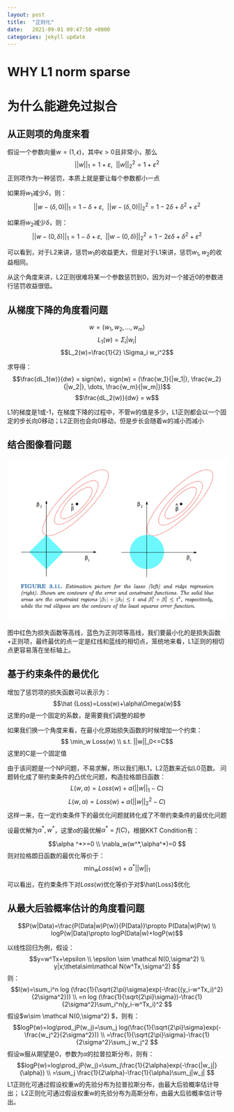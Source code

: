 ```yaml
---
layout: post
title:  "正则化"
date:   2021-09-01 09:47:50 +0800
categories: jekyll update
---
```

<script type="text/javascript" src="https://cdn.mathjax.org/mathjax/latest/MathJax.js?config=default"></script>
<script> 
MathJax = {
  tex: {
    inlineMath: [['$', '$']],
    processEscapes: true
  }
};
</script>

# WHY L1 norm sparse
# 为什么能避免过拟合

## 从正则项的角度来看
假设一个参数向量$w=(1,\epsilon)$，其中$\epsilon>0$且非常小，那么
$$||w||_1 = 1+\varepsilon,\ \ ||w||_2^2 = 1+\varepsilon^2$$
正则项作为一种惩罚，本质上就是要让每个参数都小一点

如果将$w_1$减少$\delta$，则：
$$||w-(\delta,0)||_1 = 1-\delta+\varepsilon,\ \ ||w-(\delta,0)||_2^2 = 1-2\delta+\delta^2+\varepsilon^2$$

如果将$w_2$减少$\delta$，则：
$$||w-(0,\delta)||_1 = 1-\delta+\varepsilon,\ \ ||w-(0,\delta)||_2^2 = 1-2\varepsilon\delta+\delta^2+\varepsilon^2$$

可以看到，对于L2来讲，惩罚$w_1$的收益更大，但是对于L1来讲，惩罚$w_1,w_2$的收益相同。

从这个角度来讲，L2正则很难将某一个参数惩罚到0，因为对一个接近0的参数进行惩罚收益很低。
## 从梯度下降的角度看问题

$$w=(w_1, w_2, \dots, w_m)$$
$$L_1(w)=\Sigma_i |w_i|$$
$$L_2(w)=\frac{1}{2} \Sigma_i w_i^2$$

求导得：
$$\frac{dL_1(w)}{dw} = sign(w)，sign(w) = (\frac{w_1}{|w_1|}, \frac{w_2}{|w_2|}, \dots, \frac{w_m}{|w_m|})$$
$$\frac{dL_2(w)}{dw} = w$$

L1的梯度是1或-1，在梯度下降的过程中，不管w的值是多少，L1正则都会以一个固定的步长向0移动；L2正则也会向0移动，但是步长会随着w的减小而减小
## 结合图像看问题
![pic](/pics/l1l2.png)



图中红色为损失函数等高线，蓝色为正则项等高线，我们要最小化的是损失函数+正则项，最终最优的点一定是红线和蓝线的相切点，笼统地来看，L1正则的相切点更容易落在坐标轴上。

## 基于约束条件的最优化
增加了惩罚项的损失函数可以表示为：
$$\hat {Loss}=Loss(w)+\alpha\Omega(w)$$
这里的$\alpha$是一个固定的系数，是需要我们调整的超参


如果我们换一个角度来看，在最小化原始损失函数的时候增加一个约束：
$$ \min_w Loss(w) \\ s.t. ||w||_0<=C$$
这里的C是一个固定值


由于该问题是一个NP问题，不易求解，所以我们用L1，L2范数来近似L0范数。
问题转化成了带约束条件的凸优化问题，构造拉格朗日函数：
$$L(w,\alpha)=Loss(w)+\alpha(||w||_1-C)$$
$$L(w,\alpha)=Loss(w)+\alpha(||w||_2^2-C)$$
这样一来，在一定约束条件下的最优化问题就转化成了不带约束条件的最优化问题

设最优解为$\alpha^*,w^*$，这里$\alpha$的最优解$\alpha^\ast=f(C)$，根据KKT Condition有：

$$\alpha ^*>=0
\\
\nabla_w(w^*,\alpha^*)=0
$$
则对拉格朗日函数的最优化等价于：
$$ \min_w Loss(w) +\alpha ^*||w||_1$$

可以看出，在约束条件下对$Loss(w)$优化等价于对$\hat{Loss}$优化

## 从最大后验概率估计的角度看问题
$$P(w|Data)=\frac{P(Data|w)P(w)}{P(Data)}\propto P(Data|w)P(w)
\\
logP(w|Data)\propto logP(Data|w)+logP(w)$$

以线性回归为例，假设：
$$y=w^Tx+\epsilon
\\
\epsilon \sim \mathcal N(0,\sigma^2)
\\
y|x;\theta\sim\mathcal N(w^Tx,\sigma^2)
$$
则：
$$l(w)=\sum_i^n log (\frac{1}{\sqrt{2\pi}\sigma}exp(-\frac{(y_i-w^Tx_i)^2}{2\sigma^2}))
\\
=n log (\frac{1}{\sqrt{2\pi}\sigma})-\frac{1}{2\sigma^2}\sum_i^n(y_i-w^Tx_i)^2
$$
假设$w\sim \mathcal N(0,\sigma^2) $，则有：
$$logP(w)=log\prod_jP(w_j)=\sum_j log(\frac{1}{\sqrt{2\pi}\sigma}exp(-\frac{w_j^2}{2\sigma^2}))
\\
=\frac{1}{\sqrt{2\pi}\sigma}-\frac{1}{2\sigma^2}\sum_j w_j^2
$$
假设w服从期望是0，参数为$\alpha$的拉普拉斯分布，则有：
$$logP(w)=log\prod_jP(w_j)=\sum_j\frac{1}{2\alpha}exp(-\frac{|w_j|}{\alpha})
\\
=\sum_j \frac{1}{2\alpha}-\frac{1}{\alpha}\sum_j|w_j|
$$
L1正则化可通过假设权重w的先验分布为拉普拉斯分布，由最大后验概率估计导出；
L2正则化可通过假设权重w的先验分布为高斯分布，由最大后验概率估计导出。


